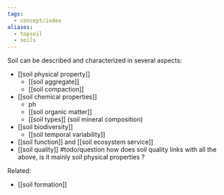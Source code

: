 ```yaml
---
tags:
  - concept/index
aliases:
  - topsoil
  - soils
---
```

Soil can be described and characterized in several aspects:
- [[soil physical property]]
	- [[soil aggregate]]
	- [[soil compaction]]
- [[soil chemical properties]]
	- ph
	- [[soil organic matter]]
	- [[soil types]] (soil mineral composition)
- [[soil biodiversity]]
	- [[soil temporal variability]]
- [[soil function]] and [[soil ecosystem service]]
- [[soil quality]] #todo/question how does soil quality links with all the above, is it mainly soil physical properties ?

Related:
- [[soil formation]]